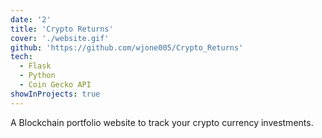```yaml
---
date: '2'
title: 'Crypto Returns'
cover: './website.gif'
github: 'https://github.com/wjone005/Crypto_Returns'
tech:
  - Flask
  - Python
  - Coin Gecko API
showInProjects: true
---
```


 A Blockchain portfolio website to track your crypto currency investments.
